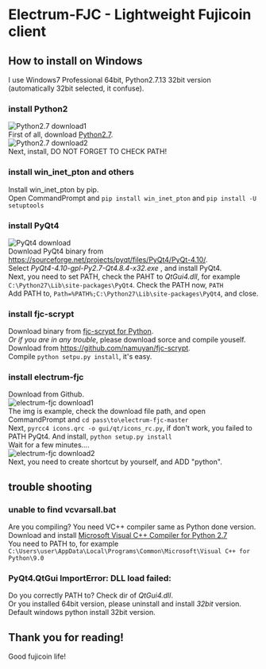 # Electrum-FJC - Lightweight Fujicoin client


## How to install on Windows  
I use Windows7 Professional 64bit, Python2.7.13 32bit version (automatically 32bit selected, it confuse).  


### install Python2  
![Python2.7 download1](http://imgur.com/hzbueo1.png)  
First of all, download [Python2.7](<https://www.python.org/downloads/>).  
![Python2.7 download2](http://imgur.com/r9KlIwr.png)  
Next, install, DO NOT FORGET TO CHECK PATH!  


### install win_inet_pton and others  
Install win_inet_pton by pip.  
Open CommandPrompt and `pip install win_inet_pton` and `pip install -U setuptools`  


### install PyQt4  
![PyQt4 download](http://imgur.com/5SiW4z5.png)  
Download PyQt4 binary from <https://sourceforge.net/projects/pyqt/files/PyQt4/PyQt-4.10/>.  
Select  *PyQt4-4.10-gpl-Py2.7-Qt4.8.4-x32.exe* , and install PyQt4.  
Next, you need to set PATH, check the PAHT to *QtGui4.dll*, for example `C:\Python27\Lib\site-packages\PyQt4`.
Check the PATH now, `PATH`  
Add PATH to, `Path=%PATH%;C:\Python27\Lib\site-packages\PyQt4`, and close.


### install fjc-scrypt  
Download binary from [fjc-scrypt for Python](https://github.com/namuyan/fjc-scrypt/raw/master/for_windows/fjc_scrypt-1.0.win32-py2.7.exe).  
*Or if you are in any trouble*, please download sorce and compile youself.  
Download from <https://github.com/namuyan/fjc-scrypt>.  
Compile `python setpu.py install`, it's easy.  


### install electrum-fjc  
Download from Github.  
![electrum-fjc download1](http://imgur.com/EThSVZB.png)  
The img is example, check the download file path, and open CommandPrompt and `cd pass\to\electrum-fjc-master`  
Next, `pyrcc4 icons.qrc -o gui/qt/icons_rc.py`, if don't work, you failed to PATH PyQt4.
And install, `python setup.py install`  
Wait for a few minutes....  
![electrum-fjc download2](http://imgur.com/Nfi3bBg.png)  
Next, you need to create shortcut by yourself, and ADD "python".


## trouble shooting  

### unable to find vcvarsall.bat  
Are you compiling? You need VC++ compiler same as Python done version.  
Download and install [Microsoft Visual C++ Compiler for Python 2.7](https://www.microsoft.com/en-us/download/details.aspx?id=44266)  
You need to PATH to, for example `C:\Users\user\AppData\Local\Programs\Common\Microsoft\Visual C++ for Python\9.0`  


### PyQt4.QtGui ImportError: DLL load failed:
Do you correctly PATH to? Check dir of *QtGui4.dll*.  
Or you installed 64bit version, please uninstall and install *32bit* version.  
Default windows python install 32bit version.


## Thank you for reading!
Good fujicoin life!
